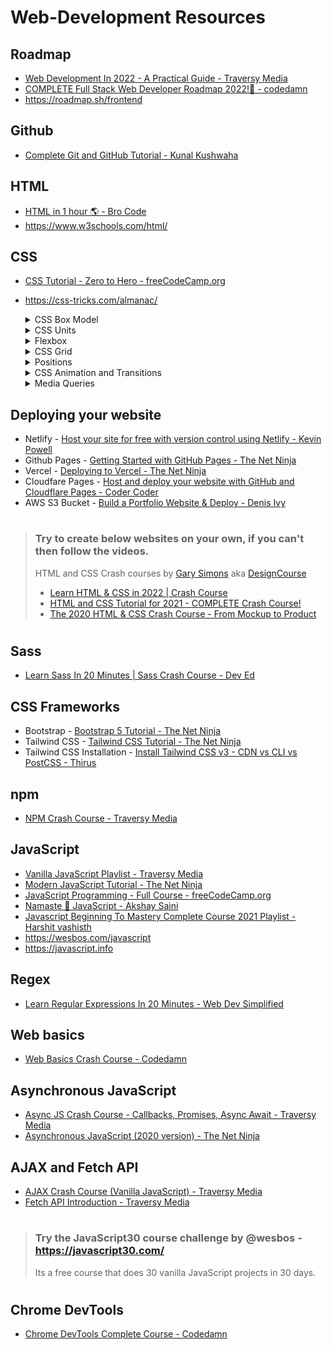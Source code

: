 # Web-Development Resources

## Roadmap
- [Web Development In 2022 - A Practical Guide - Traversy Media](https://www.youtube.com/watch?v=EqzUcMzfV1w)
- [COMPLETE Full Stack Web Developer Roadmap 2022!🚀 - codedamn](https://www.youtube.com/watch?v=SgVXmtMUjbI)
- https://roadmap.sh/frontend


## Github
- [Complete Git and GitHub Tutorial - Kunal Kushwaha](https://www.youtube.com/watch?v=apGV9Kg7ics)


## HTML
- [HTML in 1 hour 🌎 - Bro Code](https://www.youtube.com/watch?v=HD13eq_Pmp8)
- https://www.w3schools.com/html/


## CSS
- [CSS Tutorial - Zero to Hero - freeCodeCamp.org](https://www.youtube.com/watch?v=1Rs2ND1ryYc)
- https://css-tricks.com/almanac/
    <details>
    <summary>CSS Box Model</summary>

    - [Learn CSS Box Model In 8 Minutes - Web Dev Simplified](https://www.youtube.com/watch?v=rIO5326FgPE)
    - [CSS Box Model - an illustrated analogy by Annie](https://twitter.com/anniebombanie_/status/1485600904720101380)
    </details>
    
    <details>
    <summary>CSS Units</summary>

    - [Learn CSS Units In 8 Minutes - Web Dev Simplified](https://www.youtube.com/watch?v=-GR52czEd-0)
    </details>

    <details>
    <summary>Flexbox</summary>

    - [Flexbox Crash Course 2022 - Traversy Media](https://www.youtube.com/watch?v=3YW65K6LcIA)
    - [Learn flexbox the easy way - Kevin Powell](https://www.youtube.com/watch?v=u044iM9xsWU)
    - [Learn Flexbox in 15 Minutes - Web Dev Simplified](https://www.youtube.com/watch?v=fYq5PXgSsbE)
    - [A Complete Guide to Flexbox - css-tricks.com](https://css-tricks.com/snippets/css/a-guide-to-flexbox/)
    </details>

    <details>
    <summary>CSS Grid</summary>

    - [Learn CSS Grid the easy way - Kevin Powell](https://www.youtube.com/watch?v=rg7Fvvl3taU)
    - [CSS Grid Crash Course & Project - Traversy Media](https://www.youtube.com/watch?v=0xMQfnTU6oo)
    - [Learn CSS Grid in 20 Minutes - Web Dev Simplified](https://www.youtube.com/watch?v=9zBsdzdE4sM)
    - [A Complete Guide to Grid - css-tricks.com](https://css-tricks.com/snippets/css/complete-guide-grid/)
    </details>

    <details>
    <summary>Positions</summary>

    - [Learn CSS Position In 9 Minutes - Web Dev Simplified](https://www.youtube.com/watch?v=jx5jmI0UlXU)
    </details>

    <details>
    <summary>CSS Animation and Transitions</summary>

    - [Learn CSS Animation In 15 Minutes - Web Dev Simplified](https://www.youtube.com/watch?v=YszONjKpgg4)
    - [CSS3 Animation & Transitions Crash Course - Traversy Media](https://www.youtube.com/watch?v=zHUpx90NerM)
    - [Animating with CSS Transitions - Kewin Powell](https://www.youtube.com/watch?v=Nloq6uzF8RQ)
    - [CSS animation - css-tricks.com](https://css-tricks.com/almanac/properties/a/animation/)
    - [CSS transition - css-tricks.com](https://css-tricks.com/almanac/properties/t/transition/)
    </details>

    <details>
    <summary>Media Queries</summary>

    - [Learn CSS Media Query In 7 Minutes - Web Dev Simplified](https://www.youtube.com/watch?v=yU7jJ3NbPdA)
    - [CSS Media Queries Tutorial for Responsive Design - Adrian Twarog](https://www.youtube.com/watch?v=j1AhSWFcZpg)
    </details>


## Deploying your website
- Netlify - [Host your site for free with version control using Netlify - Kevin Powell](https://www.youtube.com/watch?v=i9qCmQ2EeUA)
- Github Pages - [Getting Started with GitHub Pages - The Net Ninja](https://www.youtube.com/watch?v=QyFcl_Fba-k)
- Vercel - [Deploying to Vercel - The Net Ninja](https://www.youtube.com/watch?v=_8wkKL0LKks)
- Cloudfare Pages - [Host and deploy your website with GitHub and Cloudflare Pages - Coder Coder](https://www.youtube.com/watch?v=MTc2CTYoszY)
- AWS S3 Bucket - [Build a Portfolio Website & Deploy - Denis Ivy](https://youtu.be/r_hYR53r61M?t=6922)

#

> ### Try to create below websites on your own, if you can't then follow the videos.
>
> HTML and CSS Crash courses by [Gary Simons](https://twitter.com/designcoursecom) aka [DesignCourse](https://www.youtube.com/channel/UCVyRiMvfUNMA1UPlDPzG5Ow)
> - [Learn HTML & CSS in 2022 | Crash Course](https://www.youtube.com/watch?v=gXLjWRteuWI)
> - [HTML and CSS Tutorial for 2021 - COMPLETE Crash Course!](https://www.youtube.com/watch?v=D-h8L5hgW-w)
> - [The 2020 HTML & CSS Crash Course - From Mockup to Product](https://www.youtube.com/watch?v=Ly6pm8UxZU4)
>

#

## Sass
- [Learn Sass In 20 Minutes | Sass Crash Course - Dev Ed](https://www.youtube.com/watch?v=Zz6eOVaaelI)


## CSS Frameworks
- Bootstrap - [Bootstrap 5 Tutorial - The Net Ninja](https://www.youtube.com/playlist?list=PL4cUxeGkcC9joIM91nLzd_qaH_AimmdAR)
- Tailwind CSS - [Tailwind CSS Tutorial - The Net Ninja](https://www.youtube.com/playlist?list=PL4cUxeGkcC9gpXORlEHjc5bgnIi5HEGhw)
- Tailwind CSS Installation - [Install Tailwind CSS v3 - CDN vs CLI vs PostCSS - Thirus](https://www.youtube.com/watch?v=h9Zun41-Ozc)


## npm
- [NPM Crash Course - Traversy Media](https://www.youtube.com/watch?v=jHDhaSSKmB0)


## JavaScript
- [Vanilla JavaScript Playlist - Traversy Media](https://www.youtube.com/playlist?list=PLillGF-RfqbbnEGy3ROiLWk7JMCuSyQtX)
- [Modern JavaScript Tutorial - The Net Ninja](https://www.youtube.com/playlist?list=PL4cUxeGkcC9haFPT7J25Q9GRB_ZkFrQAc)
- [JavaScript Programming - Full Course - freeCodeCamp.org](https://www.youtube.com/watch?v=jS4aFq5-91M)
- [Namaste 🙏 JavaScript - Akshay Saini](https://www.youtube.com/playlist?list=PLlasXeu85E9cQ32gLCvAvr9vNaUccPVNP)
- [Javascript Beginning To Mastery Complete Course 2021 Playlist - Harshit vashisth](https://www.youtube.com/playlist?list=PLwgFb6VsUj_n15Cg_y2ULKfsOR1XiQqPx)
- https://wesbos.com/javascript
- https://javascript.info


## Regex
- [Learn Regular Expressions In 20 Minutes - Web Dev Simplified](https://www.youtube.com/watch?v=rhzKDrUiJVk)


## Web basics
- [Web Basics Crash Course - Codedamn](https://www.youtube.com/watch?v=iD2fgC74ZtA)


## Asynchronous JavaScript
- [Async JS Crash Course - Callbacks, Promises, Async Await - Traversy Media](https://www.youtube.com/watch?v=PoRJizFvM7s)
- [Asynchronous JavaScript (2020 version) - The Net Ninja](https://www.youtube.com/watch?v=ZcQyJ-gxke0&list=PL4cUxeGkcC9jx2TTZk3IGWKSbtugYdrlu)


## AJAX and Fetch API
- [AJAX Crash Course (Vanilla JavaScript) - Traversy Media](https://www.youtube.com/watch?v=82hnvUYY6QA)
- [Fetch API Introduction - Traversy Media](https://www.youtube.com/watch?v=Oive66jrwBs)



#

> ### Try the JavaScript30 course challenge by @wesbos - https://javascript30.com/
>
>Its a free course that does 30 vanilla JavaScript projects in 30 days.
>

#


## Chrome DevTools
- [Chrome DevTools Complete Course - Codedamn](https://www.youtube.com/watch?v=Y3u2groOG-A)